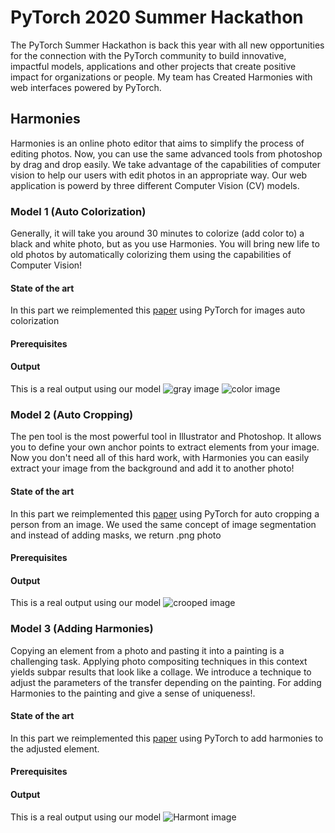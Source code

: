 # PyTorch 2020 Summer Hackathon

The PyTorch Summer Hackathon is back this year with all new opportunities for the connection with the PyTorch community to build innovative, impactful models, applications and other projects that create positive impact for organizations or people. My team has Created Harmonies with web interfaces powered by PyTorch.  

## Harmonies

Harmonies is an online photo editor that aims to simplify the process of editing photos. Now, you can use the same advanced tools from photoshop by drag and drop easily. We take advantage of the capabilities of computer vision to help our users with edit photos in an appropriate way. Our web application is powerd by three different Computer Vision (CV) models. 

### Model 1 (Auto Colorization)
Generally, it will take you around 30 minutes to colorize (add color to) a black and white photo, but as you use Harmonies. You will bring new life to old photos by automatically colorizing them using the capabilities of Computer Vision! 

#### State of the art
In this part we reimplemented this [paper](https://arxiv.org/abs/1603.08511v5) using PyTorch for images auto colorization

#### Prerequisites

#### Output
This is a real output using our model
![gray image](https://raw.githubusercontent.com/MoAmrYehia/pytorch-hackathon/master/res/2.jpg?token=AJUWNRZJ5DWPQGPZHISMHRS7HE6GC)
![color image](https://raw.githubusercontent.com/MoAmrYehia/pytorch-hackathon/master/res/1.jpg?token=AJUWNR2DEYR7FHLPZEVHS2K7HE6D2)

### Model 2 (Auto Cropping)
The pen tool is the most powerful tool in Illustrator and Photoshop. It allows you to define your own anchor points to extract elements from your image. Now you don't need all of this hard work, with Harmonies you can easily extract your image from the background and add it to another photo! 

#### State of the art
In this part we reimplemented this [paper](https://arxiv.org/abs/1706.05587v3) using PyTorch for auto cropping a person from an image. We used the same concept of image segmentation and instead of adding masks, we return .png photo

#### Prerequisites

#### Output
This is a real output using our model
![crooped image](https://raw.githubusercontent.com/MoAmrYehia/pytorch-hackathon/master/res/4.png?token=AJUWNR2Y756BLJO3B66KXHC7HE6MG)

### Model 3 (Adding Harmonies)
Copying an element from a photo and pasting it into a painting is a challenging task. Applying photo compositing techniques in this context yields subpar results that look like a collage. We introduce a technique to adjust the parameters of the transfer depending on the painting. For adding Harmonies to the painting and give a sense of uniqueness!.

#### State of the art
In this part we reimplemented this [paper](https://arxiv.org/abs/1804.03189) using PyTorch to add harmonies to the adjusted element. 

#### Prerequisites

#### Output
This is a real output using our model
![Harmont image](https://raw.githubusercontent.com/MoAmrYehia/pytorch-hackathon/master/res/3.jpg?token=AJUWNR4OS2KCKVQNE4IRDBS7HE6MC)
